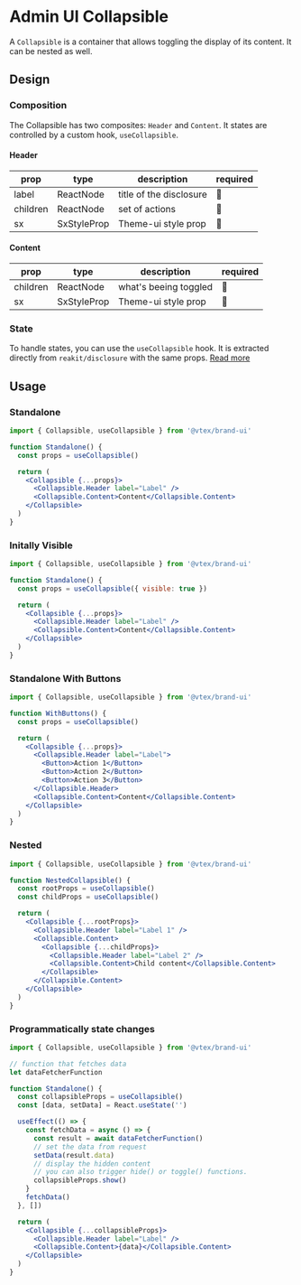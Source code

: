 # Admin UI Collapsible

A `Collapsible` is a container that allows toggling the display of its content. It can be nested as well.

## Design

### Composition

The Collapsible has two composites: `Header` and `Content`. It states are controlled by a custom hook, `useCollapsible`.

#### Header

| prop     | type        | description             | required |
| -------- | ----------- | ----------------------- | -------- |
| label    | ReactNode   | title of the disclosure | 🚫       |
| children | ReactNode   | set of actions          | 🚫       |
| sx       | SxStyleProp | Theme-ui style prop     | 🚫       |

#### Content

| prop     | type        | description           | required |
| -------- | ----------- | --------------------- | -------- |
| children | ReactNode   | what's beeing toggled | 🚫       |
| sx       | SxStyleProp | Theme-ui style prop   | 🚫       |

### State

To handle states, you can use the `useCollapsible` hook. It is extracted directly from `reakit/disclosure` with the same props.
[Read more](https://reakit.io/docs/disclosure/#usedisclosurestate)

## Usage

### Standalone

```jsx
import { Collapsible, useCollapsible } from '@vtex/brand-ui'

function Standalone() {
  const props = useCollapsible()

  return (
    <Collapsible {...props}>
      <Collapsible.Header label="Label" />
      <Collapsible.Content>Content</Collapsible.Content>
    </Collapsible>
  )
}
```

### Initally Visible

```jsx
import { Collapsible, useCollapsible } from '@vtex/brand-ui'

function Standalone() {
  const props = useCollapsible({ visible: true })

  return (
    <Collapsible {...props}>
      <Collapsible.Header label="Label" />
      <Collapsible.Content>Content</Collapsible.Content>
    </Collapsible>
  )
}
```

### Standalone With Buttons

```jsx
import { Collapsible, useCollapsible } from '@vtex/brand-ui'

function WithButtons() {
  const props = useCollapsible()

  return (
    <Collapsible {...props}>
      <Collapsible.Header label="Label">
        <Button>Action 1</Button>
        <Button>Action 2</Button>
        <Button>Action 3</Button>
      </Collapsible.Header>
      <Collapsible.Content>Content</Collapsible.Content>
    </Collapsible>
  )
}
```

### Nested

```jsx
import { Collapsible, useCollapsible } from '@vtex/brand-ui'

function NestedCollapsible() {
  const rootProps = useCollapsible()
  const childProps = useCollapsible()

  return (
    <Collapsible {...rootProps}>
      <Collapsible.Header label="Label 1" />
      <Collapsible.Content>
        <Collapsible {...childProps}>
          <Collapsible.Header label="Label 2" />
          <Collapsible.Content>Child content</Collapsible.Content>
        </Collapsible>
      </Collapsible.Content>
    </Collapsible>
  )
}
```

### Programmatically state changes

```jsx
import { Collapsible, useCollapsible } from '@vtex/brand-ui'

// function that fetches data
let dataFetcherFunction

function Standalone() {
  const collapsibleProps = useCollapsible()
  const [data, setData] = React.useState('')

  useEffect(() => {
    const fetchData = async () => {
      const result = await dataFetcherFunction()
      // set the data from request
      setData(result.data)
      // display the hidden content
      // you can also trigger hide() or toggle() functions.
      collapsibleProps.show()
    }
    fetchData()
  }, [])

  return (
    <Collapsible {...collapsibleProps}>
      <Collapsible.Header label="Label" />
      <Collapsible.Content>{data}</Collapsible.Content>
    </Collapsible>
  )
}
```
